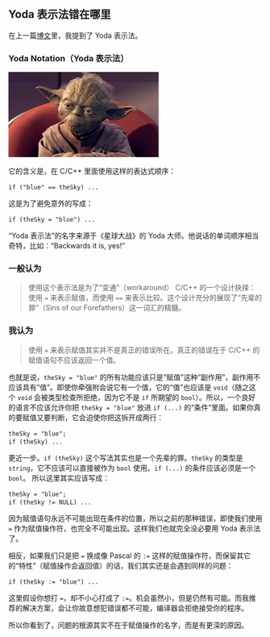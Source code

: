 <div class="inner">
<h2>Yoda 表示法错在哪里</h2>
<p>在上一篇<a href="http://www.yinwang.org/blog-cn/2013/04/14/terminology/">博文</a>里，我提到了 Yoda 表示法。</p>
<h3 id="yoda-notationyoda-表示法">Yoda Notation（Yoda 表示法）</h3>
<p><img src="../../images/yoda-notation.jpeg" alt="" /></p>
<p>它的含义是，在 C/C++ 里面使用这样的表达式顺序：</p>
<div class="language-plaintext highlighter-rouge"><div class="highlight"><pre class="highlight"><code>if ("blue" == theSky) ...
</code></pre></div></div>
<p>这是为了避免意外的写成：</p>
<div class="language-plaintext highlighter-rouge"><div class="highlight"><pre class="highlight"><code>if (theSky = "blue") ...
</code></pre></div></div>
<p>“Yoda 表示法”的名字来源于《星球大战》的 Yoda 大师。他说话的单词顺序相当奇特，比如：“Backwards it is, yes!”</p>
<h3 id="一般认为">一般认为</h3>
<blockquote>
<p>使用这个表示法是为了“变通”（workaround） C/C++ 的一个设计抉择：使用 <code class="language-plaintext highlighter-rouge">=</code> 来表示赋值，而使用 <code class="language-plaintext highlighter-rouge">==</code> 来表示比较。这个设计充分的展现了“先辈的罪”（Sins of our Forefathers）这一词汇的精髓。</p>
</blockquote>
<h3 id="我认为">我认为</h3>
<blockquote>
<p>使用 <code class="language-plaintext highlighter-rouge">=</code> 来表示赋值其实并不是真正的错误所在。真正的错误在于 C/C++ 的赋值语句不应该返回一个值。</p>
</blockquote>
<p>也就是说，<code class="language-plaintext highlighter-rouge">theSky = "blue"</code> 的所有功能应该只是“赋值”这种“副作用”，副作用不应该具有“值”。即使你牵强附会说它有一个值，它的“值”也应该是 <code class="language-plaintext highlighter-rouge">void</code>（随之这个 <code class="language-plaintext highlighter-rouge">void</code> 会被类型检查所拒绝，因为它不是 <code class="language-plaintext highlighter-rouge">if</code> 所期望的 <code class="language-plaintext highlighter-rouge">bool</code>）。所以，一个良好的语言不应该允许你把 <code class="language-plaintext highlighter-rouge">theSky = "blue"</code> 放进 <code class="language-plaintext highlighter-rouge">if (...)</code> 的“条件”里面。如果你真的要赋值又要判断，它会迫使你把这拆开成两行：</p>
<div class="language-plaintext highlighter-rouge"><div class="highlight"><pre class="highlight"><code>theSky = "blue";
if (theSky) ...
</code></pre></div></div>
<p>更近一步。<code class="language-plaintext highlighter-rouge">if (theSky)</code> 这个写法其实也是一个先辈的罪。<code class="language-plaintext highlighter-rouge">theSky</code> 的类型是 <code class="language-plaintext highlighter-rouge">string</code>，它不应该可以直接被作为 <code class="language-plaintext highlighter-rouge">bool</code> 使用。<code class="language-plaintext highlighter-rouge">if (...)</code> 的条件应该必须是一个 <code class="language-plaintext highlighter-rouge">bool</code>。 所以这里其实应该写成：</p>
<div class="language-plaintext highlighter-rouge"><div class="highlight"><pre class="highlight"><code>theSky = "blue";
if (theSky != NULL) ...
</code></pre></div></div>
<p>因为赋值语句永远不可能出现在条件的位置，所以之前的那种错误，即使我们使用 <code class="language-plaintext highlighter-rouge">=</code> 作为赋值操作符，也完全不可能出现。这样我们也就完全没必要用 Yoda 表示法了。</p>
<p>相反，如果我们只是把 <code class="language-plaintext highlighter-rouge">=</code> 换成像 Pascal 的 <code class="language-plaintext highlighter-rouge">:=</code> 这样的赋值操作符，而保留其它的“特性”（赋值操作会返回值）的话，我们其实还是会遇到同样的问题：</p>
<div class="language-plaintext highlighter-rouge"><div class="highlight"><pre class="highlight"><code>if (theSky := "blue") ...
</code></pre></div></div>
<p>这里假设你想打 <code class="language-plaintext highlighter-rouge">=</code>，却不小心打成了 <code class="language-plaintext highlighter-rouge">:=</code>。机会虽然小，但是仍然有可能。而我推荐的解决方案，会让你故意想犯错误都不可能，编译器会拒绝接受你的程序。</p>
<p>所以你看到了，问题的根源其实不在于赋值操作的名字，而是有更深的原因。</p>
</div>
<!--
<div class="ad-banner" style="margin-top: 5px">
<script async src="//pagead2.googlesyndication.com/pagead/js/adsbygoogle.js"></script>
<ins class="adsbygoogle"
                    style="display:inline-block;width:100%;height:90px"
                    data-ad-client="ca-pub-1331524016319584"
                    data-ad-slot="6657867155"></ins>
<script>(adsbygoogle = window.adsbygoogle || []).push({});</script>
</div>
<script data-ad-client="ca-pub-1331524016319584" async
            src="https://pagead2.googlesyndication.com/pagead/js/adsbygoogle.js">
</script>
        -->
    